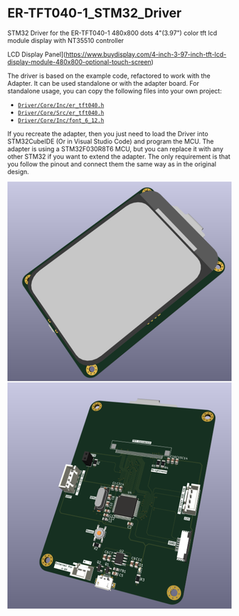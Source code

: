 # ER-TFT040-1_STM32_Driver
STM32 Driver for the ER-TFT040-1 480x800 dots 4"(3.97") color tft lcd module display with NT35510 controller

LCD Display Panel](https://www.buydisplay.com/4-inch-3-97-inch-tft-lcd-display-module-480x800-optional-touch-screen)

The driver is based on the example code, refactored to work with the Adapter. It can be used standalone or with the adapter board. For standalone usage, you can copy the following files into your own project:

- [```Driver/Core/Inc/er_tft040.h```](Driver/Core/Inc/er_tft040.h)
- [```Driver/Core/Src/er_tft040.h```](Driver/Core/Src/er_tft040.c)
- [```Driver/Core/Inc/font_6_12.h```](Driver/Core/Inc/font_6_12.h)

If you recreate the adapter, then you just need to load the Driver into STM32CubeIDE (Or in Visual Studio Code) and program the MCU. The adapter is using a STM32F030R8T6 MCU, but you can replace it with any other STM32 if you want to extend the adapter. The only requirement is that you follow the pinout and connect them the same way as in the original design.

![Adapter 3D - Front](./Images/3D_View_Front.png)
![Adapter 3D - Back](./Images/3D_View_Back.png)
